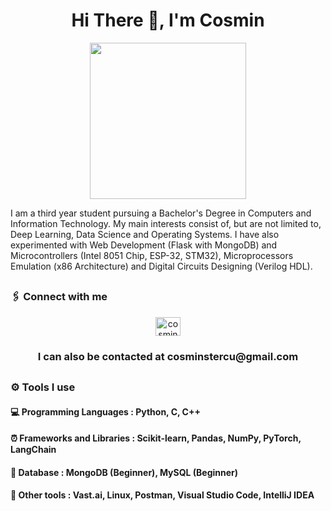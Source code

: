 ## <h1 align="center">Hi There 👋, I'm Cosmin</h1>

<div id="header" align="center">
  <img src="https://i.giphy.com/media/v1.Y2lkPTc5MGI3NjExdXI2M2xyeDFjbm9hNWE2OXk5NDRjNDIxZ2k0cXY2aHNwZTUwOXhqbyZlcD12MV9pbnRlcm5hbF9naWZfYnlfaWQmY3Q9Zw/xUA7b9liBqdyytPaIU/giphy.gif" width="250"/>
</div>

I am a third year student pursuing a Bachelor's Degree in Computers and Information Technology. My main interests consist of, but are not limited to, Deep Learning, Data Science and Operating Systems. I have also experimented with Web Development (Flask with MongoDB) and Microcontrollers (Intel 8051 Chip, ESP-32, STM32), Microprocessors Emulation (x86 Architecture) and Digital Circuits Designing (Verilog HDL).

## <h3 align="left">🖇️ Connect with me</h3>
<p align="center">
<a href="https://linkedin.com/in/cosmin-stercu-097b05128" target="blank"><img align="center" src="https://raw.githubusercontent.com/rahuldkjain/github-profile-readme-generator/master/src/images/icons/Social/linked-in-alt.svg" alt="cosmin stercu" height="30" width="40" /></a>
</p>

<h3 align="center">I can also be contacted at cosminstercu@gmail.com</h3>

## <h3 align="left">⚙️ Tools I use</h3>

<h4 align="left">💻 Programming Languages : Python, C, C++</h3>
<h4 align="left">⏰ Frameworks and Libraries : Scikit-learn, Pandas, NumPy, PyTorch, LangChain</h3>
<h4 align="left">💾 Database : MongoDB (Beginner), MySQL (Beginner)</h3>
<h4 align="left">🧰 Other tools : Vast.ai, Linux, Postman, Visual Studio Code, IntelliJ IDEA</h3>








